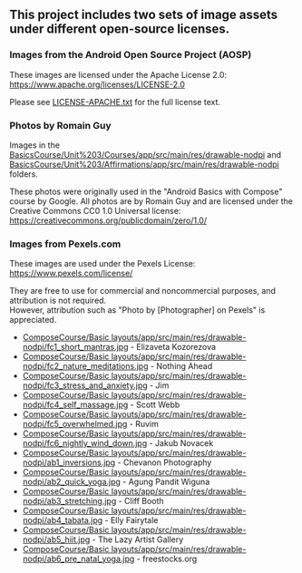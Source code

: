 ## This project includes two sets of image assets under different open-source licenses.

### Images from the Android Open Source Project (AOSP)

These images are licensed under the Apache License 2.0:
https://www.apache.org/licenses/LICENSE-2.0

Please see [LICENSE-APACHE.txt](LICENSE-APACHE.txt) for the full license text.

### Photos by Romain Guy

Images in
the [BasicsCourse/Unit%203/Courses/app/src/main/res/drawable-nodpi](BasicsCourse/Unit%203/Courses/app/src/main/res/drawable-nodpi)
and [BasicsCourse/Unit%203/Affirmations/app/src/main/res/drawable-nodpi](BasicsCourse/Unit%203/Affirmations/app/src/main/res/drawable-nodpi)
folders.

These photos were originally used in the "Android Basics with Compose" course by Google.
All photos are by Romain Guy and are licensed under the Creative Commons CC0 1.0 Universal license:
https://creativecommons.org/publicdomain/zero/1.0/

### Images from Pexels.com

These images are used under the Pexels License:  
https://www.pexels.com/license/

They are free to use for commercial and noncommercial purposes, and attribution is not required.  
However, attribution such as "Photo by [Photographer] on Pexels" is appreciated.

- [ComposeCourse/Basic layouts/app/src/main/res/drawable-nodpi/fc1_short_mantras.jpg](https://www.pexels.com/photo/body-of-water-view-1825206/) -
  Elizaveta Kozorezova
- [ComposeCourse/Basic layouts/app/src/main/res/drawable-nodpi/fc2_nature_meditations.jpg](https://www.pexels.com/photo/photo-of-green-leaves-3571551/) -
  Nothing Ahead
- [ComposeCourse/Basic layouts/app/src/main/res/drawable-nodpi/fc3_stress_and_anxiety.jpg](https://www.pexels.com/photo/aerial-view-of-body-of-water-1557238/) -
  Jim
- [ComposeCourse/Basic layouts/app/src/main/res/drawable-nodpi/fc4_self_massage.jpg](https://www.pexels.com/photo/photography-of-stones-1029604/) -
  Scott Webb
- [ComposeCourse/Basic layouts/app/src/main/res/drawable-nodpi/fc5_overwhelmed.jpg](https://www.pexels.com/photo/white-clouds-3560044/) -
  Ruvim
- [ComposeCourse/Basic layouts/app/src/main/res/drawable-nodpi/fc6_nightly_wind_down.jpg](https://www.pexels.com/photo/time-lapse-photo-of-stars-on-night-924824/) -
  Jakub Novacek
- [ComposeCourse/Basic layouts/app/src/main/res/drawable-nodpi/ab1_inversions.jpg](https://www.pexels.com/photo/low-angle-view-of-woman-relaxing-on-beach-against-blue-sky-317157/) -
  Chevanon Photography
- [ComposeCourse/Basic layouts/app/src/main/res/drawable-nodpi/ab2_quick_yoga.jpg](https://www.pexels.com/photo/photo-of-woman-stretching-her-body-1812964/) -
  Agung Pandit Wiguna
- [ComposeCourse/Basic layouts/app/src/main/res/drawable-nodpi/ab3_stretching.jpg](https://www.pexels.com/photo/photo-of-women-stretching-together-4056723/) -
  Cliff Booth
- [ComposeCourse/Basic layouts/app/src/main/res/drawable-nodpi/ab4_tabata.jpg](https://www.pexels.com/photo/fashion-man-people-art-4662438/) -
  Elly Fairytale
- [ComposeCourse/Basic layouts/app/src/main/res/drawable-nodpi/ab5_hiit.jpg](https://www.pexels.com/photo/man-wearing-white-pants-under-blue-sky-999309/) -
  The Lazy Artist Gallery
- [ComposeCourse/Basic layouts/app/src/main/res/drawable-nodpi/ab6_pre_natal_yoga.jpg](https://www.pexels.com/photo/woman-doing-yoga-396133/) -
  freestocks.org

